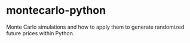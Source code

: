 # montecarlo-python
Monte Carlo simulations and how to apply them to generate randomized future prices within Python.
